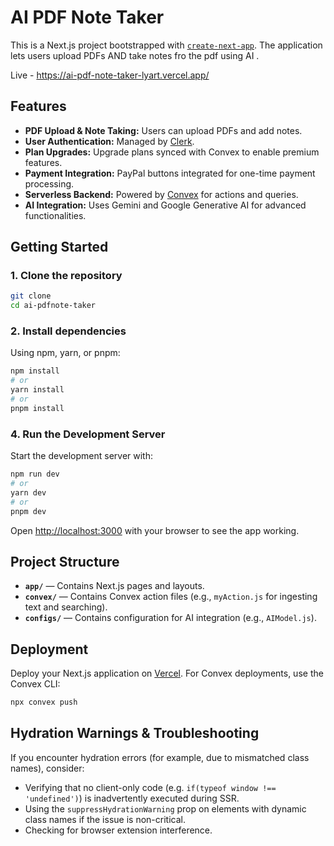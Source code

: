 # AI PDF Note Taker

This is a Next.js project bootstrapped with [`create-next-app`](https://github.com/vercel/next.js/tree/canary/packages/create-next-app). The application lets users upload PDFs AND take notes fro the pdf using AI .

Live - https://ai-pdf-note-taker-lyart.vercel.app/

## Features

- **PDF Upload & Note Taking:** Users can upload PDFs and add notes.
- **User Authentication:** Managed by [Clerk](https://clerk.dev/).
- **Plan Upgrades:** Upgrade plans synced with Convex to enable premium features.
- **Payment Integration:** PayPal buttons integrated for one-time payment processing.
- **Serverless Backend:** Powered by [Convex](https://convex.dev) for actions and queries.
- **AI Integration:** Uses Gemini and Google Generative AI for advanced functionalities.

## Getting Started

### 1. Clone the repository

```bash
git clone 
cd ai-pdfnote-taker
```

### 2. Install dependencies

Using npm, yarn, or pnpm:

```bash
npm install
# or
yarn install
# or
pnpm install
```


### 4. Run the Development Server

Start the development server with:

```bash
npm run dev
# or
yarn dev
# or
pnpm dev
```

Open [http://localhost:3000](http://localhost:3000) with your browser to see the app working.

## Project Structure

- **`app/`** — Contains Next.js pages and layouts.
- **`convex/`** — Contains Convex action files (e.g., `myAction.js` for ingesting text and searching).
- **`configs/`** — Contains configuration for AI integration (e.g., `AIModel.js`).


## Deployment

Deploy your Next.js application on [Vercel](https://vercel.com/new). For Convex deployments, use the Convex CLI:



```bash
npx convex push
```

## Hydration Warnings & Troubleshooting

If you encounter hydration errors (for example, due to mismatched class names), consider:
- Verifying that no client-only code (e.g. `if(typeof window !== 'undefined')`) is inadvertently executed during SSR.
- Using the `suppressHydrationWarning` prop on elements with dynamic class names if the issue is non-critical.
- Checking for browser extension interference.

